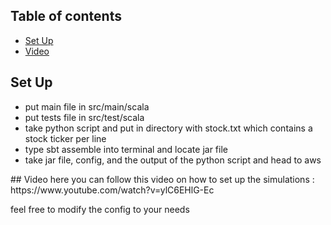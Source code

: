 ## Table of contents
* [Set Up](#Set-Up)
* [Video](#Video)
## Set Up
<ul>
<li>put main file in src/main/scala</li>
<li>put tests file in src/test/scala</li>
<li>take python script and put in directory with stock.txt which contains a stock ticker per line</li>
<li>type sbt assemble into terminal and locate jar file</li>
<li>take jar file, config, and the output of the python script and head to aws</li>
</ul>
## Video
here you can follow this video on how to set up the simulations : https://www.youtube.com/watch?v=ylC6EHlG-Ec

feel free to modify the config to your needs
